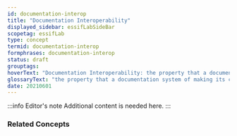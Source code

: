 ```yaml
---
id: documentation-interop
title: "Documentation Interoperability"
displayed_sidebar: essifLabSideBar
scopetag: essifLab
type: concept
termid: documentation-interop
formphrases: documentation-interop
status: draft
grouptags:
hoverText: "Documentation Interoperability: the property that a documentation system of making its content comprehensible for a variety of people that come from different backgrounds."
glossaryText: "the property that a documentation system of making its content comprehensible for a variety of people that come from different backgrounds."
date: 20210601
---
```


:::info Editor's note
Additional content is needed here.
:::

### Related Concepts
